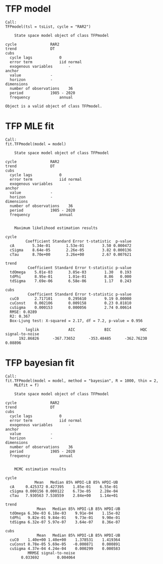 # TFP model

    Call:
    TFPmodel(tsl = tsList, cycle = "RAR2")
    
    	State space model object of class TFPmodel
    
    cycle 				RAR2
    trend 				DT
    cubs
      cycle lags 			0
      error term			iid normal
      exogenous variables		-
    anchor
      value 			-
      horizon 			-
    dimensions
      number of observations	36
      period 			1985 - 2020
      frequency 			annual
    
    Object is a valid object of class TFPmodel.

# TFP MLE fit

    Call:
    fit.TFPmodel(model = model)
    
    	State space model object of class TFPmodel
    
    cycle 				RAR2
    trend 				DT
    cubs
      cycle lags 			0
      error term			iid normal
      exogenous variables		-
    anchor
      value 			-
      horizon 			-
    dimensions
      number of observations	36
      period 			1985 - 2020
      frequency 			annual
    
    
    	Maximum likelihood estimation results
    
    cycle
             Coefficient Standard Error t-statistic  p-value
      cA        5.34e-01       1.53e-01        3.50 0.000472
      cSigma    8.64e-05       2.26e-05        3.82 0.000136
      cTau      8.70e+00       3.26e+00        2.67 0.007621
    
    trend
              Coefficient Standard Error t-statistic p-value
      tdOmega    5.01e-03       3.85e-03        1.30   0.193
      tdPhi      8.95e-01       1.01e-01        8.86   0.000
      tdSigma    7.69e-06       6.58e-06        1.17   0.243
    
    cubs
              Coefficient Standard Error t-statistic p-value
      cuC0       2.717101       0.295610        9.19 0.00000
      cuConst    0.002106       0.009158        0.23 0.81810
      cuSigma    0.000153       0.000056        2.74 0.00614
      RMSE: 0.0289
      R2: 0.367
      Box-Ljung test: X-squared = 2.17, df = 7.2, p-value = 0.956
    
             loglik             AIC             BIC             HQC signal-to-noise 
          192.86826      -367.73652      -353.48485      -362.76230         0.08896 

# TFP bayesian fit

    Call:
    fit.TFPmodel(model = model, method = "bayesian", R = 1000, thin = 2, 
        MLEfit = f)
    
    	State space model object of class TFPmodel
    
    cycle 				RAR2
    trend 				DT
    cubs
      cycle lags 			0
      error term			iid normal
      exogenous variables		-
    anchor
      value 			-
      horizon 			-
    dimensions
      number of observations	36
      period 			1985 - 2020
      frequency 			annual
    
    
    	MCMC estimation results
    
    cycle
                 Mean   Median 85% HPDI-LB 85% HPDI-UB
      cA     0.425372 0.427395    1.85e-01    6.55e-01
      cSigma 0.000156 0.000122    6.73e-05    2.28e-04
      cTau   7.930563 7.538559    2.84e+00    1.14e+01
    
    trend
                  Mean   Median 85% HPDI-LB 85% HPDI-UB
      tdOmega 6.30e-03 6.18e-03    9.91e-04    1.15e-02
      tdPhi   9.82e-01 9.84e-01    9.73e-01    9.90e-01
      tdSigma 6.32e-07 5.97e-07    3.64e-07    8.36e-07
    
    cubs
                  Mean   Median 85% HPDI-LB 85% HPDI-UB
      cuC0    1.40e+00 1.40e+00    1.378531    1.419364
      cuConst 8.78e-05 5.69e-05   -0.000871    0.000891
      cuSigma 4.37e-04 4.24e-04    0.000299    0.000583
              MRMSE signal-to-noise 
           0.033692        0.004064 


